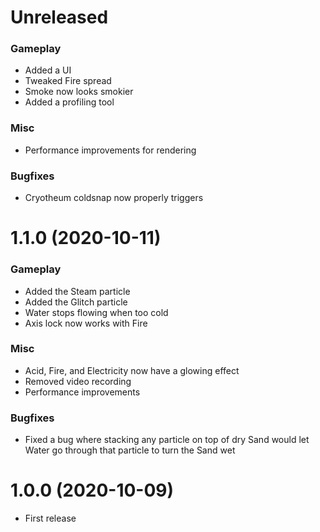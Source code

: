 # Unreleased
### Gameplay
* Added a UI
* Tweaked Fire spread
* Smoke now looks smokier
* Added a profiling tool
### Misc
* Performance improvements for rendering
### Bugfixes
* Cryotheum coldsnap now properly triggers

# 1.1.0 (2020-10-11)
### Gameplay
* Added the Steam particle
* Added the Glitch particle
* Water stops flowing when too cold
* Axis lock now works with Fire
### Misc
* Acid, Fire, and Electricity now have a glowing effect
* Removed video recording
* Performance improvements
### Bugfixes
* Fixed a bug where stacking any particle on top of dry Sand would let Water go through that particle to turn the Sand wet

# 1.0.0 (2020-10-09)
* First release